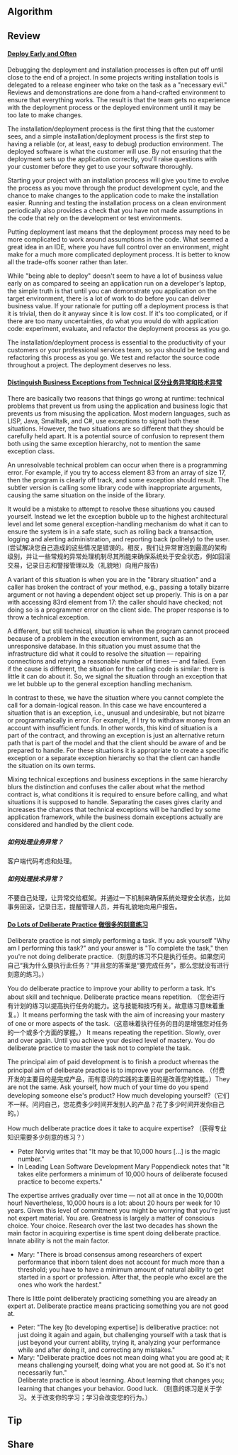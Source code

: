 ## Algorithm

## Review
#### [Deploy Early and Often](https://97-things-every-x-should-know.gitbooks.io/97-things-every-programmer-should-know/content/en/thing_20/)
Debugging the deployment and installation processes is often put off until close to the end of a project. In some projects writing installation tools is delegated to a release engineer who take on the task as a "necessary evil." Reviews and demonstrations are done from a hand-crafted environment to ensure that everything works. The result is that the team gets no experience with the deployment process or the deployed environment until it may be too late to make changes.

The installation/deployment process is the first thing that the customer sees, and a simple installation/deployment process is the first step to having a reliable (or, at least, easy to debug) production environment. The deployed software is what the customer will use. By not ensuring that the deployment sets up the application correctly, you'll raise questions with your customer before they get to use your software thoroughly.

Starting your project with an installation process will give you time to evolve the process as you move through the product development cycle, and the chance to make changes to the application code to make the installation easier. Running and testing the installation process on a clean environment periodically also provides a check that you have not made assumptions in the code that rely on the development or test environments.

Putting deployment last means that the deployment process may need to be more complicated to work around assumptions in the code. What seemed a great idea in an IDE, where you have full control over an environment, might make for a much more complicated deployment process. It is better to know all the trade-offs sooner rather than later.

While "being able to deploy" doesn't seem to have a lot of business value early on as compared to seeing an application run on a developer's laptop, the simple truth is that until you can demonstrate you application on the target environment, there is a lot of work to do before you can deliver business value. If your rationale for putting off a deployment process is that it is trivial, then do it anyway since it is low cost. If it's too complicated, or if there are too many uncertainties, do what you would do with application code: experiment, evaluate, and refactor the deployment process as you go.

The installation/deployment process is essential to the productivity of your customers or your professional services team, so you should be testing and refactoring this process as you go. We test and refactor the source code throughout a project. The deployment deserves no less.

#### [Distinguish Business Exceptions from Technical 区分业务异常和技术异常](https://97-things-every-x-should-know.gitbooks.io/97-things-every-programmer-should-know/content/en/thing_21/)
There are basically two reasons that things go wrong at runtime: technical problems that prevent us from using the application and business logic that prevents us from misusing the application. Most modern languages, such as LISP, Java, Smalltalk, and C#, use exceptions to signal both these situations. However, the two situations are so different that they should be carefully held apart. It is a potential source of confusion to represent them both using the same exception hierarchy, not to mention the same exception class.

An unresolvable technical problem can occur when there is a programming error. For example, if you try to access element 83 from an array of size 17, then the program is clearly off track, and some exception should result. The subtler version is calling some library code with inappropriate arguments, causing the same situation on the inside of the library.

It would be a mistake to attempt to resolve these situations you caused yourself. Instead we let the exception bubble up to the highest architectural level and let some general exception-handling mechanism do what it can to ensure the system is in a safe state, such as rolling back a transaction, logging and alerting administration, and reporting back (politely) to the user.(尝试解决您自己造成的这些情况是错误的。相反，我们让异常冒泡到最高的架构级别，并让一些常规的异常处理机制尽其所能来确保系统处于安全状态，例如回滚交易，记录日志和警报管理以及（礼貌地）向用户报告)

A variant of this situation is when you are in the "library situation" and a caller has broken the contract of your method, e.g., passing a totally bizarre argument or not having a dependent object set up properly. This is on a par with accessing 83rd element from 17: the caller should have checked; not doing so is a programmer error on the client side. The proper response is to throw a technical exception.

A different, but still technical, situation is when the program cannot proceed because of a problem in the execution environment, such as an unresponsive database. In this situation you must assume that the infrastructure did what it could to resolve the situation — repairing connections and retrying a reasonable number of times — and failed. Even if the cause is different, the situation for the calling code is similar: there is little it can do about it. So, we signal the situation through an exception that we let bubble up to the general exception handling mechanism.

In contrast to these, we have the situation where you cannot complete the call for a domain-logical reason. In this case we have encountered a situation that is an exception, i.e., unusual and undesirable, but not bizarre or programmatically in error. For example, if I try to withdraw money from an account with insufficient funds. In other words, this kind of situation is a part of the contract, and throwing an exception is just an alternative return path that is part of the model and that the client should be aware of and be prepared to handle. For these situations it is appropriate to create a specific exception or a separate exception hierarchy so that the client can handle the situation on its own terms.

Mixing technical exceptions and business exceptions in the same hierarchy blurs the distinction and confuses the caller about what the method contract is, what conditions it is required to ensure before calling, and what situations it is supposed to handle. Separating the cases gives clarity and increases the chances that technical exceptions will be handled by some application framework, while the business domain exceptions actually are considered and handled by the client code.
##### 如何处理业务异常？  
客户端代码考虑和处理。
##### 如何处理技术异常？  
不要自己处理，让异常交给框架。并通过一下机制来确保系统处理安全状态，比如事务回滚，记录日志，提醒管理人员，并有礼貌地向用户报告。

#### [Do Lots of Deliberate Practice 做很多的刻意练习](https://97-things-every-x-should-know.gitbooks.io/97-things-every-programmer-should-know/content/en/thing_22/)

Deliberate practice is not simply performing a task. If you ask yourself "Why am I performing this task?" and your answer is "To complete the task," then you're not doing deliberate practice.（刻意的练习不只是执行任务。如果您问自己“我为什么要执行此任务？”并且您的答案是“要完成任务”，那么您就没有进行刻意的练习。）

You do deliberate practice to improve your ability to perform a task. It's about skill and technique. Deliberate practice means repetition. （您会进行有计划的练习以提高执行任务的能力。这与技能和技巧有关。故意练习意味着重复。）It means performing the task with the aim of increasing your mastery of one or more aspects of the task.（这意味着执行任务的目的是增强您对任务的一个或多个方面的掌握。） It means repeating the repetition. Slowly, over and over again. Until you achieve your desired level of mastery. You do deliberate practice to master the task not to complete the task.

The principal aim of paid development is to finish a product whereas the principal aim of deliberate practice is to improve your performance. （付费开发的主要目的是完成产品，而有意识的实践的主要目的是改善您的性能。）They are not the same. Ask yourself, how much of your time do you spend developing someone else's product? How much developing yourself?（它们不一样。问问自己，您花费多少时间开发别人的产品？花了多少时间开发你自己的。）

How much deliberate practice does it take to acquire expertise?  （获得专业知识需要多少刻意的练习？）
- Peter Norvig writes that "It may be that 10,000 hours [...] is the magic number."  
- In Leading Lean Software Development Mary Poppendieck notes that "It takes elite performers a minimum of 10,000 hours of deliberate focused practice to become experts."  

The expertise arrives gradually over time — not all at once in the 10,000th hour! Nevertheless, 10,000 hours is a lot: about 20 hours per week for 10 years. Given this level of commitment you might be worrying that you're just not expert material. You are. Greatness is largely a matter of conscious choice. Your choice. Research over the last two decades has shown the main factor in acquiring expertise is time spent doing deliberate practice. Innate ability is not the main factor.

- Mary: "There is broad consensus among researchers of expert performance that inborn talent does not account for much more than a threshold; you have to have a minimum amount of natural ability to get started in a sport or profession. After that, the people who excel are the ones who work the hardest."

There is little point deliberately practicing something you are already an expert at. Deliberate practice means practicing something you are not good at.
- Peter: "The key [to developing expertise] is deliberative practice: not just doing it again and again, but challenging yourself with a task that is just beyond your current ability, trying it, analyzing your performance while and after doing it, and correcting any mistakes."  
- Mary: "Deliberate practice does not mean doing what you are good at; it means challenging yourself, doing what you are not good at. So it's not necessarily fun."  
Deliberate practice is about learning. About learning that changes you; learning that changes your behavior. Good luck.
（刻意的练习是关于学习。关于改变你的学习；学习会改变您的行为。）


## Tip
## Share

